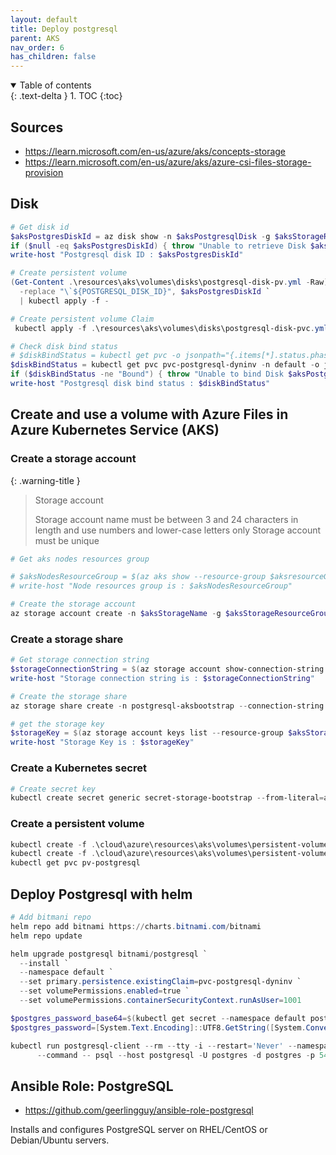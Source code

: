 ```yaml
---
layout: default
title: Deploy postgresql
parent: AKS
nav_order: 6
has_children: false
---
```


<details open markdown="block">
  <summary>
    Table of contents
  </summary>
  {: .text-delta }
1. TOC
{:toc}
</details>

## Sources

* <https://learn.microsoft.com/en-us/azure/aks/concepts-storage>
* <https://learn.microsoft.com/en-us/azure/aks/azure-csi-files-storage-provision>

## Disk

``` powershell
# Get disk id
$aksPostgresDiskId = az disk show -n $aksPostgresqlDisk -g $aksStorageResourceGroup --query id --output tsv
if ($null -eq $aksPostgresDiskId) { throw "Unable to retrieve Disk $aksPostgresqlDisk Id"}
write-host "Postgresql disk ID : $aksPostgresDiskId"

# Create persistent volume
(Get-Content .\resources\aks\volumes\disks\postgresql-disk-pv.yml -Raw) `
  -replace "\`${POSTGRESQL_DISK_ID}", $aksPostgresDiskId `
  | kubectl apply -f -

# Create persistent volume Claim
 kubectl apply -f .\resources\aks\volumes\disks\postgresql-disk-pvc.yml

# Check disk bind status
# $diskBindStatus = kubectl get pvc -o jsonpath="{.items[*].status.phase}"
$diskBindStatus = kubectl get pvc pvc-postgresql-dyninv -n default -o jsonpath="{.status.phase}" -wait
if ($diskBindStatus -ne "Bound") { throw "Unable to bind Disk $aksPostgresqlDisk"}
write-host "Postgresql disk bind status : $diskBindStatus"

```

## Create and use a volume with Azure Files in Azure Kubernetes Service (AKS) 

### Create a storage account

{: .warning-title }
> Storage account
>
> Storage account name must be between 3 and 24 characters in length and use numbers and lower-case letters only
> Storage account must be unique

``` powershell
# Get aks nodes resources group

# $aksNodesResourceGroup = $(az aks show --resource-group $aksresourceGroup --name $aksName --query nodeResourceGroup -o tsv)
# write-host "Node resources group is : $aksNodesResourceGroup"

# Create the storage account
az storage account create -n $aksStorageName -g $aksStorageResourceGroup -l $aksLocation --sku Standard_LRS

```

### Create a storage share

``` powershell
# Get storage connection string
$storageConnectionString = $(az storage account show-connection-string -n $aksStorageName -g $aksStorageResourceGroup -o tsv)
write-host "Storage connection string is : $storageConnectionString"

# Create the storage share
az storage share create -n postgresql-aksbootstrap --connection-string $storageConnectionString

# get the storage key
$storageKey = $(az storage account keys list --resource-group $aksStorageResourceGroup --account-name $aksStorageName --query "[0].value" -o tsv)
write-host "Storage Key is : $storageKey"

```

### Create a Kubernetes secret

``` powershell
# Create secret key
kubectl create secret generic secret-storage-bootstrap --from-literal=azurestorageaccountname=$aksStorageName --from-literal=azurestorageaccountkey=$storageKey

```

### Create a persistent volume

``` powershell
kubectl create -f .\cloud\azure\resources\aks\volumes\persistent-volume.yml
kubectl create -f .\cloud\azure\resources\aks\volumes\persistent-volume-claim.yml
kubectl get pvc pv-postgresql
```

## Deploy Postgresql with helm

``` powershell
# Add bitmani repo
helm repo add bitnami https://charts.bitnami.com/bitnami
helm repo update

helm upgrade postgresql bitnami/postgresql `
  --install `
  --namespace default `
  --set primary.persistence.existingClaim=pvc-postgresql-dyninv `
  --set volumePermissions.enabled=true `
  --set volumePermissions.containerSecurityContext.runAsUser=1001

$postgres_password_base64=$(kubectl get secret --namespace default postgresql -o jsonpath="{.data.postgres-password}")
$postgres_password=[System.Text.Encoding]::UTF8.GetString([System.Convert]::FromBase64String($postgres_password_base64))  

kubectl run postgresql-client --rm --tty -i --restart='Never' --namespace default --image docker.io/bitnami/postgresql:15.2.0-debian-11-r16 --env="PGPASSWORD=$postgres_password" `
      --command -- psql --host postgresql -U postgres -d postgres -p 5432
```

## Ansible Role: PostgreSQL

* <https://github.com/geerlingguy/ansible-role-postgresql>

Installs and configures PostgreSQL server on RHEL/CentOS or Debian/Ubuntu servers.
